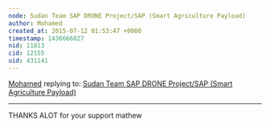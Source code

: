 ```yaml
---
node: Sudan Team SAP DRONE Project/SAP (Smart Agriculture Payload)
author: Mohamed
created_at: 2015-07-12 01:53:47 +0000
timestamp: 1436666027
nid: 11813
cid: 12155
uid: 431141
---
```




[Mohamed](../profile/Mohamed) replying to: [Sudan Team SAP DRONE Project/SAP (Smart Agriculture Payload)](../notes/Mohamed/05-13-2015/sudan-team-sap-drone-project-sap-smart-agriculture-payload)

----
THANKS ALOT for your support  mathew